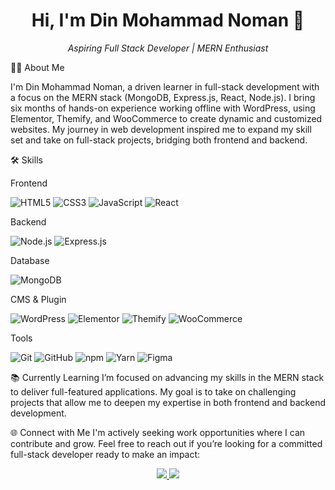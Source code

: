 <h1 align="center">Hi, I'm Din Mohammad Noman 👋</h1> <p align="center"> <i>Aspiring Full Stack Developer | MERN Enthusiast</i> </p>
👨‍💻 About Me

I'm Din Mohammad Noman, a driven learner in full-stack development with a focus on the MERN stack (MongoDB, Express.js, React, Node.js). I bring six months of hands-on experience working offline with WordPress, using Elementor, Themify, and WooCommerce to create dynamic and customized websites. My journey in web development inspired me to expand my skill set and take on full-stack projects, bridging both frontend and backend.

🛠️ Skills

Frontend

<p> <img src="https://img.shields.io/badge/HTML5-E34F26?style=for-the-badge&logo=html5&logoColor=white" alt="HTML5"/> <img src="https://img.shields.io/badge/CSS3-1572B6?style=for-the-badge&logo=css3&logoColor=white" alt="CSS3"/> <img src="https://img.shields.io/badge/JavaScript-F7DF1E?style=for-the-badge&logo=javascript&logoColor=black" alt="JavaScript"/> <img src="https://img.shields.io/badge/React-61DAFB?style=for-the-badge&logo=react&logoColor=black" alt="React"/> </p>
Backend

<p> <img src="https://img.shields.io/badge/Node.js-339933?style=for-the-badge&logo=nodedotjs&logoColor=white" alt="Node.js"/> <img src="https://img.shields.io/badge/Express.js-000000?style=for-the-badge&logo=express&logoColor=white" alt="Express.js"/> </p>
Database

<p> <img src="https://img.shields.io/badge/MongoDB-47A248?style=for-the-badge&logo=mongodb&logoColor=white" alt="MongoDB"/> </p>
CMS & Plugin

<p> <img src="https://img.shields.io/badge/WordPress-21759B?style=for-the-badge&logo=wordpress&logoColor=white" alt="WordPress"/> <img src="https://img.shields.io/badge/Elementor-9146FF?style=for-the-badge&logo=elementor&logoColor=white" alt="Elementor"/> <img src="https://img.shields.io/badge/Themify-FB542B?style=for-the-badge&logo=woocommerce&logoColor=white" alt="Themify"/> <img src="https://img.shields.io/badge/WooCommerce-96588A?style=for-the-badge&logo=woocommerce&logoColor=white" alt="WooCommerce"/> </p>
Tools

<p> <img src="https://img.shields.io/badge/Git-F05032?style=for-the-badge&logo=git&logoColor=white" alt="Git"/> <img src="https://img.shields.io/badge/GitHub-181717?style=for-the-badge&logo=github&logoColor=white" alt="GitHub"/> <img src="https://img.shields.io/badge/npm-CB3837?style=for-the-badge&logo=npm&logoColor=white" alt="npm"/> <img src="https://img.shields.io/badge/Yarn-2C8EBB?style=for-the-badge&logo=yarn&logoColor=white" alt="Yarn"/> <img src="https://img.shields.io/badge/Figma-F24E1E?style=for-the-badge&logo=figma&logoColor=white" alt="Figma"/> </p>
📚 Currently Learning
I’m focused on advancing my skills in the MERN stack to deliver full-featured applications. My goal is to take on challenging projects that allow me to deepen my expertise in both frontend and backend development.


🌐 Connect with Me
I'm actively seeking work opportunities where I can contribute and grow. Feel free to reach out if you’re looking for a committed full-stack developer ready to make an impact:

<p align="center"> <a href="https://www.linkedin.com/in/din-mohammad-noman" target="_blank"> <img src="https://img.shields.io/badge/-LinkedIn-blue?style=for-the-badge&logo=Linkedin&logoColor=white"/> </a> <a href="mailto:noman.akmu1@gmail.com"> <img src="https://img.shields.io/badge/-Email-red?style=for-the-badge&logo=Gmail&logoColor=white"/> </a> </p>
